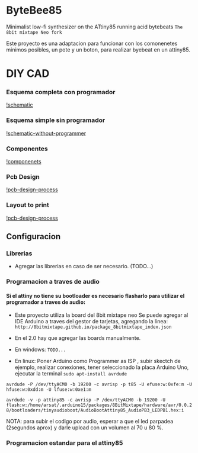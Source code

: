 # ByteBee85
Minimalist low-fi synthesizer on the ATtiny85 running acid bytebeats
``The 8bit mixtape Neo fork``

Este proyecto es una adaptacion para funcionar con los comonenetes minimos posibles, un pote y un boton, para realizar byebeat en un attiny85. 


# DIY CAD

### Esquema completa con programador 
[!schematic](https://raw.githubusercontent.com/marsfactory/ByteBee85/main/diycad/esquema.png)

### Esquema simple sin programador
[!schematic-without-programmer](https://raw.githubusercontent.com/marsfactory/ByteBee85/main/diycad/esquema-sin-programmer.png)

### Componentes
[!componenets](https://raw.githubusercontent.com/marsfactory/ByteBee85/main/diycad/componenetes.png)

### Pcb Design
[!pcb-design-process](https://raw.githubusercontent.com/marsfactory/ByteBee85/main/diycad/pcb-process.png)

### Layout to print
[!pcb-design-process](https://raw.githubusercontent.com/marsfactory/ByteBee85/main/diycad/template-components.png)


## Configuracion

### Librerias

- Agregar las librerias en caso de ser necesario. (TODO...)

### Programacion a traves de audio

#### Si el attiny no tiene su bootloader es necesario flasharlo para utilizar el programador a traves de audio:

- Este proyecto utiliza la board del 8bit mixtape neo 
Se puede agregar al IDE Arduino a traves del gestor de tarjetas, agregando la linea: 
`http://8bitmixtape.github.io/package_8bitmixtape_index.json`

- En el 2.0 hay que agregar las boards manualmente. 

- En windows: 
``TODO...``

- En linux:
Poner Arduino como Programmer as ISP , subir skectch de ejemplo, realizar conexiones, tener seleccionado la placa Arduino Uno, ejecutar la terminal 
``sudo apt-install avrdude``  


``avrdude -P /dev/ttyACM0 -b 19200 -c avrisp -p t85 -U efuse:w:0xfe:m -U hfuse:w:0xdd:m -U lfuse:w:0xe1:m``

``avrdude -v -p attiny85 -c avrisp -P /dev/ttyACM0 -b 19200 -U flash:w:/home/arsat/.arduino15/packages/8BitMixtape/hardware/avr/0.0.28/bootloaders/tinyaudioboot/AudioBootAttiny85_AudioPB3_LEDPB1.hex:i`` 


NOTA: para subir el codigo por audio, esperar a que el led parpadea (2segundos aprox) y darle upload con un volumen al 70 u 80 %. 

### Programacion estandar para el attiny85